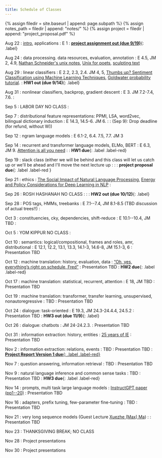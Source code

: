 ```yaml
---
title: Schedule of Classes
---
```



{% assign filedir = site.baseurl | append: page.subpath %} 
{% assign notes_path = filedir | append: "notes/" %} 
{% assign project = filedir | append: "project_proposal.pdf" %}

<!--  
Instructions:

INDENTATION COUNTS

Each day should be formatted exactly as follows

Date
: Lessons Covered
  : Reading List
    : In Class Presentations
: **Assignment/Announcement**{: .label}


To add a hyperlink for readings, due it as follows
  : [Example Paper](http://linktopaper.edu)

To make the hyperlink open in a new tab by default
  : [Example Paper](http://linktopaper.edu){:target=_"blank"}

The announcement can be made red for due dates as follows
: **Assignment Due**{: .label .label-red }

-->

Aug 22
: [intro](assets/files/intro_2022.pdf), applications
  : E 1
: [**project assignment out (due 9/19)**](assets/files/CSCI_662_Fall_2022_Project_Assignment.pdf){: .label}

Aug 24
: data processing. data resources, evaluation, annotation
  : E 4.5, JM 2, 4.9, [Nathan Schneider's unix notes](https://github.com/nschneid/unix-text-commands), 
  [Unix for poets](https://www.cs.upc.edu/~padro/Unixforpoets.pdf), 
  [sculpting text](http://matt.might.net/articles/sculpting-text/)

Aug 29
: linear classifiers 
  : E 2.2, 2.3, 2.4. JM 4, 5, [Thumbs up? Sentiment Classification using Machine Learning Techniques](https://aclanthology.org/W02-1011/),  [Goldwater probability tutorial](http://homepages.inf.ed.ac.uk/sgwater/teaching/general/probability.pdf).
: **HW1 out (due 9/14)**{: .label}  

Aug 31
: nonlinear classifiers, backprop, gradient descent
  : E 3. JM 7.2-7.4, 7.6. 
    : 


Sep 5
: LABOR DAY NO CLASS
  : 

Sep 7
: distributional feature representations: PPMI, LSA, word2vec, bilingual dictionary induction
  : E 14.3, 14.5-6. JM 6.
    : 
: (Sep 9):  Drop deadline (for refund, without W))

Sep 12
: ngram language models
  : E 6.1-2, 6.4. 7.5, 7.7. JM 3    

Sep 14
: recurrent and transformer language models, ELMo, BERT
  : E 6.3, JM 9. [Attention is all you need](https://arxiv.org/abs/1706.03762)
    : <!-- Preni -- [The Importance of Modeling Social Factors of Language: Theory and Practice](https://aclanthology.org/2021.naacl-main.49/) -->
: **HW1 due**{: .label .label-red}

Sep 19
: slack class (either we will be behind and this class will let us catch up or we'll be ahead and I'll move the next lecture up
  : 
    : 
: **project proposal due**{: .label .label-red }

Sep 21
: ethics
  : [The Social Impact of Natural Language Processing](https://aclanthology.org/P16-2096.pdf), [Energy and Policy Considerations for Deep Learning in NLP](https://aclanthology.org/P19-1355/)
    : <!-- Taufeq -- [Smoothing and Shrinking the Sparse Seq2Seq Search Space](https://aclanthology.org/2021.naacl-main.210/) -->

Sep 26
: ROSH HASHANAH NO CLASS
  :
    :
: **HW2 out (due 10/12)**{: .label}

Sep 28
: POS tags, HMMs, treebanks
  : E 7.1--7.4, JM 8.1-8.5 (TBD discussion of actual trees!!)
    : <!-- Zhuochen -- [Continual Learning for Neural Machine Translation](https://aclanthology.org/2021.naacl-main.310/) -->


Oct 3
: constituencies, cky, dependencies, shift-reduce
  : E 10.1--10.4, JM TBD
    : <!-- Fei -- [Counterfactual Data Augmentation for Neural Machine Translation](https://aclanthology.org/2021.naacl-main.18/) -->


Oct 5
: YOM KIPPUR NO CLASS
  :

Oct 10
: semantics: logical/compositional, frames and roles, amr, distributional
  : E 12.1, 12.2, 13.1, 13.3, 14.1-3, 14.6-8, JM 15.1-3, 6
    : Presentation TBD

Oct 12
: machine translation: history, evaluation, data
  : [“Oh, yes, everything’s right on schedule, Fred”](https://www.cs.jhu.edu/~post/bitext/)
    : Presentation TBD
: **HW2 due**{: .label .label-red}

Oct 17
: machine translation: statistical, recurrent, attention
  : E 18, JM TBD
    : Presentation TBD
  
  
Oct 19
: machine translation: transformer, transfer learning, unsupervised, nonautoregressive
  : TBD
    : Presentation TBD
    
Oct 24
: dialogue: task-oriented
  : E 19.3, JM 24.3-24.4.4, 24.5.2
    : Presentation TBD
: **HW3 out (due 11/9)**{: .label}    
  
Oct 26
: dialogue: chatbots
  : JM 24-24.2.3. 
    : Presentation TBD

Oct 31
: information extraction: history, entities
  : [25 years of IE](https://www.cambridge.org/core/journals/natural-language-engineering/article/twentyfive-years-of-information-extraction/0E5BB0D6AE906BB3C25037E2D74CA8F3/share/5ce1ad8430e190e282cc234c79c320c49906a7e2)
    : Presentation TBD
    
Nov 2
: information extraction: relations, events
  : TBD
    : Presentation TBD
: [**Project Report Version 1 due**{: .label .label-red}](({{project}}){:target="_blank"})

Nov 7
: question answering, information retrieval
  : TBD
    : Presentation TBD

Nov 9
: natural language inference and common sense tasks
  : TBD
    : Presentation TBD
: **HW3 due**{: .label .label-red}

Nov 14
: prompts, multi task large language models
  :  [InstructGPT paper (pp1--20)](https://arxiv.org/abs/2203.02155)
    : Presentation TBD

Nov 16
: adapters, prefix tuning, few-parameter fine-tuning
  : TBD
    : Presentation TBD

Nov 21
: very long sequence models (Guest Lecture [Xuezhe (Max) Ma](https://xuezhemax.github.io/))
  : 
    : Presentation TBD

Nov 23
: THANKSGIVING BREAK; NO CLASS
  

Nov 28
: Project presentations
 

Nov 30
: Project presentations
